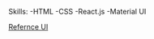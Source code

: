 Skills:
 -HTML
 -CSS
 -React.js
 -Material UI

[Refernce UI](https://preview.themeforest.net/item/friendkit-social-media-ui-kit/full_screen_preview/24621825?_ga=2.191188586.1140495939.1693321762-1504474481.1691754295)